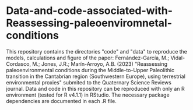 # Data-and-code-associated-with-Reassessing-paleoenviromnetal-conditions 
This repository contains the directories "code" and "data" to reproduce the models, calculations and figure of the paper: Fernández-García, M.; Vidal-Cordasco, M.; Jones, J.R.; Marín-Arroyo, A.B. (2023) "Reassessing paleoenvironmental conditions during the Middle-to-Upper Paleolithic transition in the Cantabrian region (Southwestern Europe), using terrestrial environmental proxies" submited to the Quaternary Science Reviews journal. Data and code in this repository can be reproduced with only an R environment (tested for R v4.1.1) in RStudio. The necessary package dependencies are documented in each .R file.
